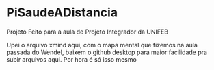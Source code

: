 # PiSaudeADistancia
Projeto Feito para a aula de Projeto Integrador da UNIFEB

Upei o arquivo xmind aqui, com o mapa mental que fizemos na aula passada do Wendel, baixem o github desktop para maior facilidade pra subir arquivos aqui. Por hora é só isso mesmo
